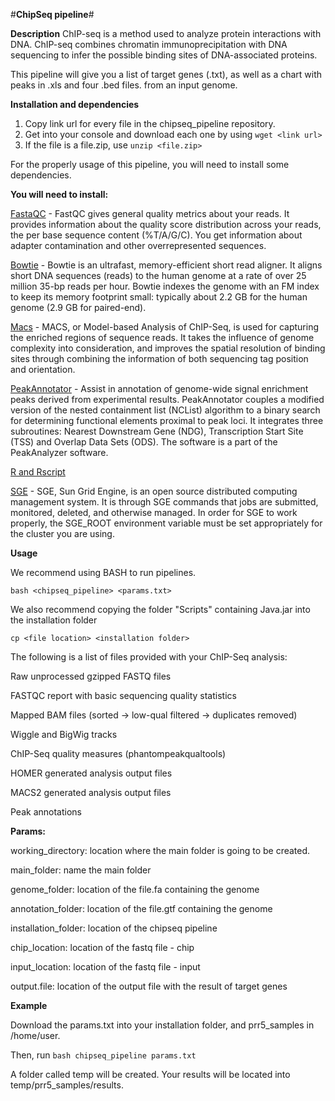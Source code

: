 #**ChipSeq pipeline**#

**Description**
ChIP-seq is a method used to analyze protein interactions with DNA. ChIP-seq combines chromatin immunoprecipitation with DNA sequencing to infer the possible binding sites of DNA-associated proteins.

This pipeline will give you a list of target genes (.txt), as well as a chart with peaks in .xls and four .bed files. from an input genome.

**Installation and dependencies**

1. Copy link url for every file in the chipseq_pipeline repository.
2. Get into your console and download each one by using `wget <link url>`
3. If the file is a file.zip, use `unzip <file.zip>`

For the properly usage of this pipeline, you will need to install some dependencies.

**You will need to install:**


[FastaQC](www.bioinformatics.babraham.ac.uk/projects/fastqc/) - FastQC gives general quality metrics about your reads. It provides information about the quality score distribution across your reads, the per base sequence content (%T/A/G/C). You get information about adapter contamination and other overrepresented sequences.

[Bowtie](https://sourceforge.net/projects/bowtie-bio/files/bowtie/1.2.2) - Bowtie is an ultrafast, memory-efficient short read aligner. It aligns short DNA sequences (reads) to the human genome at a rate of over 25 million 35-bp reads per hour. Bowtie indexes the genome with an FM index to keep its memory footprint small: typically about 2.2 GB for the human genome (2.9 GB for paired-end).

[Macs](https://github.com/taoliu/MACS) - MACS, or Model-based Analysis of ChIP-Seq, is used for capturing the enriched regions of sequence reads. It takes the influence of genome complexity into consideration, and improves the spatial resolution of binding sites through combining the information of both sequencing tag position and orientation.

[PeakAnnotator](https://www.ebi.ac.uk/research/bertone/software) - Assist in annotation of genome-wide signal enrichment peaks derived from experimental results. PeakAnnotator couples a modified version of the nested containment list (NCList) algorithm to a binary search for determining functional elements proximal to peak loci. It integrates three subroutines: Nearest Downstream Gene (NDG), Transcription Start Site (TSS) and Overlap Data Sets (ODS). The software is a part of the PeakAnalyzer software.


[R and Rscript](https://stat.ethz.ch/R-manual/R-devel/library/utils/html/Rscript.html)

[SGE](http://genomics.princeton.edu/support/grids/sge.shtml) - SGE, Sun Grid Engine, is an open source distributed computing management system. It is through SGE commands that jobs are submitted, monitored, deleted, and otherwise managed. In order for SGE to work properly, the SGE_ROOT environment variable must be set appropriately for the cluster you are using. 


**Usage**

We recommend using BASH to run pipelines.

`bash <chipseq_pipeline> <params.txt>`

We also recommend copying the folder "Scripts" containing Java.jar into the installation folder

`cp <file location> <installation folder>`

The following is a list of files provided with your ChIP-Seq analysis:


Raw unprocessed gzipped FASTQ files

FASTQC report with basic sequencing quality statistics

Mapped BAM files (sorted -> low-qual filtered -> duplicates removed)

Wiggle and BigWig tracks

ChIP-Seq quality measures (phantompeakqualtools)

HOMER generated analysis output files

MACS2 generated analysis output files

Peak annotations


**Params:**

working_directory: location where the main folder is going to be created. 

main_folder:  name the main folder

genome_folder: location of the file.fa containing the genome

annotation_folder: location of the file.gtf containing the genome

installation_folder: location of the chipseq pipeline

chip_location: location of the fastq file - chip

input_location: location of the fastq file - input

output.file: location of the output file with the result of target genes 

**Example**

Download the params.txt into your installation folder, and prr5_samples in /home/user.

Then, run `bash chipseq_pipeline params.txt`

A folder called temp will be created. Your results will be located into temp/prr5_samples/results.



